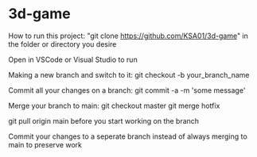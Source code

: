 # 3d-game

How to run this project:
"git clone https://github.com/KSA01/3d-game" in the folder or directory you desire

Open in VSCode or Visual Studio to run


Making a new branch and switch to it: git checkout -b your_branch_name

Commit all your changes on a branch: git commit -a -m 'some message'

Merge your branch to main: git checkout master git merge hotfix

git pull origin main before you start working on the branch

Commit your changes to a seperate branch instead of always merging to main to preserve work

